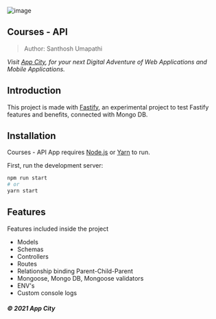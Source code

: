 ![image](https://www.fastify.io/images/fastify-logo-menu.d13f8da7a965c800.png)

## Courses - API

> Author: Santhosh Umapathi

_Visit [App City](https://app-city.co), for your next Digital Adventure of Web Applications and Mobile Applications._

## Introduction

This project is made with [Fastify](https://www.fastify.io/), an experimental project to test Fastify features and benefits, connected with Mongo DB.

## Installation

Courses - API App requires [Node.js](https://nodejs.org/) or [Yarn](https://yarnpkg.com/) to run.

First, run the development server:

```bash
npm run start
# or
yarn start
```

## Features

Features included inside the project

- Models
- Schemas
- Controllers
- Routes
- Relationship binding Parent-Child-Parent
- Mongoose, Mongo DB, Mongoose validators
- ENV's
- Custom console logs

##### &copy; 2021 App City
